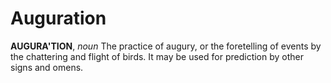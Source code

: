 # Auguration

**AUGURA'TION**, _noun_ The practice of augury, or the foretelling of events by the chattering and flight of birds. It may be used for prediction by other signs and omens.
